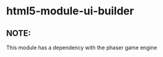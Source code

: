 # html5-module-ui-builder

NOTE:
------------------
This module has a dependency with the phaser game engine